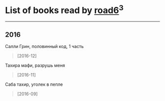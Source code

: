 # List of books read by [road6](http://vk.com/id43327312)<sup>3</sup>
---

## 2016

Салли Грин, половинный код, 1 часть
> [2016-12] 


Тахира мафи, разрушь меня
> [2016-11] 


Саба тахир, уголек в пепле
> [2016-09] 



